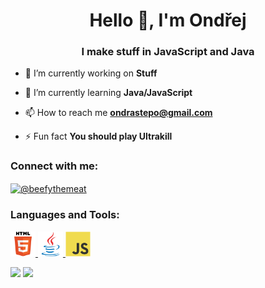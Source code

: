 <h1 align="center">Hello 👋, I'm Ondřej</h1>
<h3 align="center">I make stuff in JavaScript and Java</h3>

- 🔭 I’m currently working on **Stuff**

- 🌱 I’m currently learning **Java/JavaScript**

- 📫 How to reach me **ondrastepo@gmail.com**

- ⚡ Fun fact **You should play Ultrakill**

<h3 align="left">Connect with me:</h3>
<p align="left">
<a href="https://twitter.com/@beefythemeat" target="blank"><img align="center" src="https://raw.githubusercontent.com/rahuldkjain/github-profile-readme-generator/master/src/images/icons/Social/twitter.svg" alt="@beefythemeat" height="30" width="40" /></a>
</p>

<h3 align="left">Languages and Tools:</h3>
<p align="left"> <a href="https://www.w3.org/html/" target="_blank" rel="noreferrer"> <img src="https://raw.githubusercontent.com/devicons/devicon/master/icons/html5/html5-original-wordmark.svg" alt="html5" width="40" height="40"/> </a> <a href="https://www.java.com" target="_blank" rel="noreferrer"> <img src="https://raw.githubusercontent.com/devicons/devicon/master/icons/java/java-original.svg" alt="java" width="40" height="40"/> </a> <a href="https://developer.mozilla.org/en-US/docs/Web/JavaScript" target="_blank" rel="noreferrer"> <img src="https://raw.githubusercontent.com/devicons/devicon/master/icons/javascript/javascript-original.svg" alt="javascript" width="40" height="40"/> </a> </p>

![](https://media.tenor.com/oUak0UFSotcAAAAd/kiryu-java-yakuza-import-util-kazuma.gif)
![](https://media.tenor.com/2dnjY8P6eJQAAAAd/java-script-metal-gear-rising.gif)



